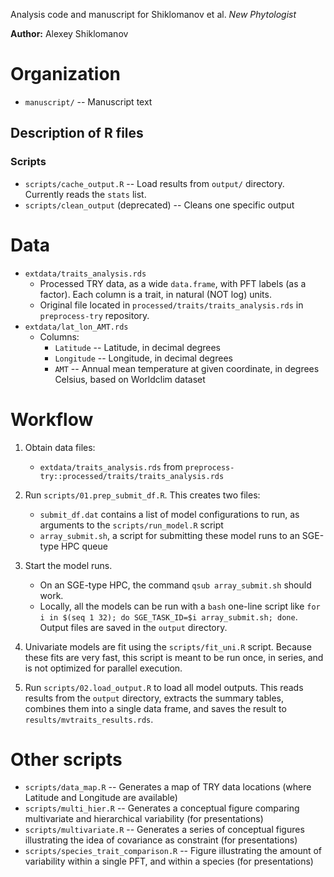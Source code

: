 Analysis code and manuscript for Shiklomanov et al. *New Phytologist*

**Author:** Alexey Shiklomanov

# Organization

- `manuscript/` -- Manuscript text

## Description of R files

### Scripts

- `scripts/cache_output.R` -- Load results from `output/` directory. Currently reads the `stats` list.
- `scripts/clean_output` (deprecated) -- Cleans one specific output

# Data

- `extdata/traits_analysis.rds`
    - Processed TRY data, as a wide `data.frame`, with PFT labels (as a factor). Each column is a trait, in natural (NOT log) units.
    - Original file located in `processed/traits/traits_analysis.rds` in `preprocess-try` repository.
- `extdata/lat_lon_AMT.rds`
    - Columns:
        - `Latitude` -- Latitude, in decimal degrees
        - `Longitude` -- Longitude, in decimal degrees
        - `AMT` -- Annual mean temperature at given coordinate, in degrees Celsius, based on Worldclim dataset

# Workflow

1. Obtain data files:
    - `extdata/traits_analysis.rds` from `preprocess-try::processed/traits/traits_analysis.rds`

2. Run `scripts/01.prep_submit_df.R`. This creates two files:
    - `submit_df.dat` contains a list of model configurations to run, as arguments to the `scripts/run_model.R` script
    - `array_submit.sh`, a script for submitting these model runs to an SGE-type HPC queue

3. Start the model runs.
    - On an SGE-type HPC, the command `qsub array_submit.sh` should work.
    - Locally, all the models can be run with a `bash` one-line script like `for i in $(seq 1 32); do SGE_TASK_ID=$i array_submit.sh; done`. Output files are saved in the `output` directory.

4. Univariate models are fit using the `scripts/fit_uni.R` script. Because these fits are very fast, this script is meant to be run once, in series, and is not optimized for parallel execution.

5. Run `scripts/02.load_output.R` to load all model outputs. This reads results from the `output` directory, extracts the summary tables, combines them into a single data frame, and saves the result to `results/mvtraits_results.rds`.

# Other scripts

- `scripts/data_map.R` -- Generates a map of TRY data locations (where Latitude and Longitude are available)
- `scripts/multi_hier.R` -- Generates a conceptual figure comparing multivariate and hierarchical variability (for presentations)
- `scripts/multivariate.R` -- Generates a series of conceptual figures illustrating the idea of covariance as constraint (for presentations)
- `scripts/species_trait_comparison.R` -- Figure illustrating the amount of variability within a single PFT, and within a species (for presentations)

